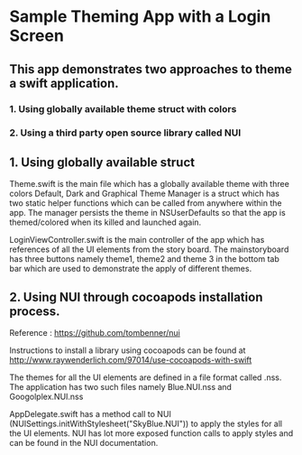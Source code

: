 # Sample Theming App with a Login Screen

## This app demonstrates two approaches to theme a swift application.

### 1. Using globally available theme struct with colors
### 2. Using a third party open source library called NUI

## 1. Using globally available struct

Theme.swift is the main file which has a globally available theme with three colors Default, Dark and Graphical
Theme Manager is a struct which has two static helper functions which can be called from anywhere within the app. The manager persists the theme in NSUserDefaults so that the app is themed/colored when its killed and launched again.

LoginViewController.swift is the main controller of the app which has references of all the UI elements from the story board. The mainstoryboard has three buttons namely theme1, theme2 and theme 3 in the bottom tab bar which are used to demonstrate the apply of different themes.


## 2. Using NUI through cocoapods installation process.
Reference : https://github.com/tombenner/nui

Instructions to install a library using cocoapods can be found at http://www.raywenderlich.com/97014/use-cocoapods-with-swift

The themes for all the UI elements are defined in a file format called .nss. The application has two such files namely Blue.NUI.nss and Googolplex.NUI.nss

AppDelegate.swift has a method call to NUI (NUISettings.initWithStylesheet("SkyBlue.NUI")) to apply the styles for all the UI elements. NUI has lot more exposed function calls to apply styles and can be found in the NUI documentation. 